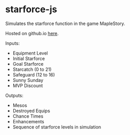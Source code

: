 # starforce-js
Simulates the starforce function in the game MapleStory.

Hosted on github.io [here](https://davidhariprashad.github.io/starforce-js/).

Inputs:
* Equipment Level
* Initial Starforce
* Goal Starforce
* Starcatch (0 to 21)
* Safeguard (12 to 16)
* Sunny Sunday
* MVP Discount

Outputs:
* Mesos
* Destroyed Equips
* Chance Times
* Enhancements
* Sequence of starforce levels in simulation
